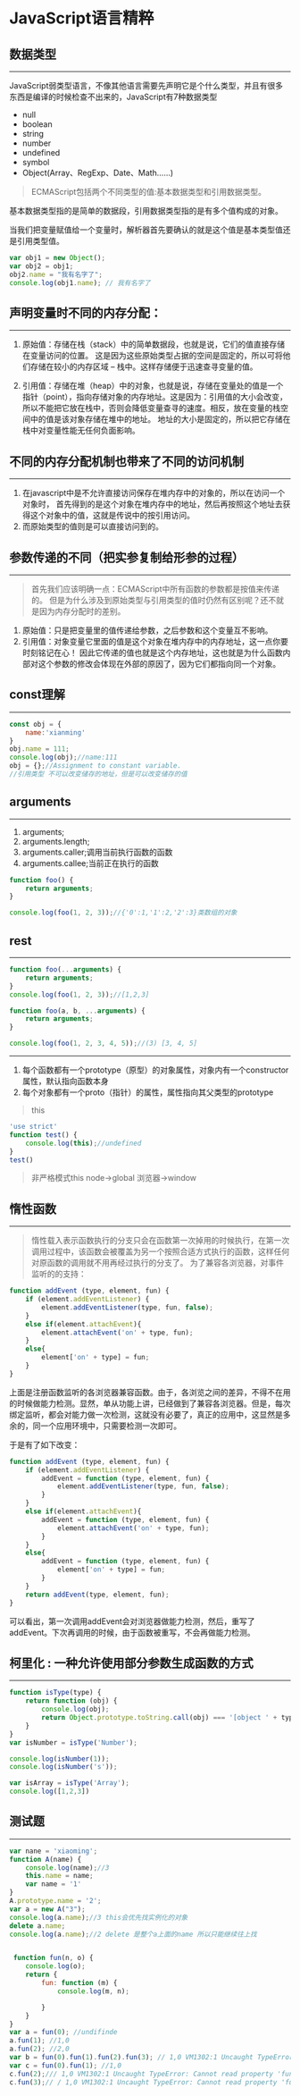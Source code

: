 # JavaScript语言精粹

## 数据类型
---
JavaScript弱类型语言，不像其他语言需要先声明它是个什么类型，并且有很多东西是编译的时候检查不出来的，JavaScript有7种数据类型
* null 
* boolean 
* string 
* number 
* undefined
* symbol 
* Object(Array、RegExp、Date、Math……)

> ECMAScript包括两个不同类型的值:基本数据类型和引用数据类型。

基本数据类型指的是简单的数据段，引用数据类型指的是有多个值构成的对象。

当我们把变量赋值给一个变量时，解析器首先要确认的就是这个值是基本类型值还是引用类型值。

``` js
var obj1 = new Object();
var obj2 = obj1;
obj2.name = "我有名字了";
console.log(obj1.name); // 我有名字了
```
## 声明变量时不同的内存分配：
---
1. 原始值：存储在栈（stack）中的简单数据段，也就是说，它们的值直接存储在变量访问的位置。
这是因为这些原始类型占据的空间是固定的，所以可将他们存储在较小的内存区域 – 栈中。这样存储便于迅速查寻变量的值。

2. 引用值：存储在堆（heap）中的对象，也就是说，存储在变量处的值是一个指针（point），指向存储对象的内存地址。这是因为：引用值的大小会改变，所以不能把它放在栈中，否则会降低变量查寻的速度。相反，放在变量的栈空间中的值是该对象存储在堆中的地址。
地址的大小是固定的，所以把它存储在栈中对变量性能无任何负面影响。

## 不同的内存分配机制也带来了不同的访问机制
---
1. 在javascript中是不允许直接访问保存在堆内存中的对象的，所以在访问一个对象时，
首先得到的是这个对象在堆内存中的地址，然后再按照这个地址去获得这个对象中的值，这就是传说中的按引用访问。
2. 而原始类型的值则是可以直接访问到的。

## 参数传递的不同（把实参复制给形参的过程）
---
>首先我们应该明确一点：ECMAScript中所有函数的参数都是按值来传递的。
但是为什么涉及到原始类型与引用类型的值时仍然有区别呢？还不就是因为内存分配时的差别。 　
1. 原始值：只是把变量里的值传递给参数，之后参数和这个变量互不影响。
2. 引用值：对象变量它里面的值是这个对象在堆内存中的内存地址，这一点你要时刻铭记在心！
因此它传递的值也就是这个内存地址，这也就是为什么函数内部对这个参数的修改会体现在外部的原因了，因为它们都指向同一个对象。

## const理解 
---
```js
const obj = {
    name:'xianming'
}
obj.name = 111;
console.log(obj);//name:111
obj = {};//Assignment to constant variable.
//引用类型 不可以改变储存的地址，但是可以改变储存的值
```

## arguments
---
1. arguments;
2. arguments.length;
3. arguments.caller;调用当前执行函数的函数
4. arguments.callee;当前正在执行的函数
```js
function foo() {
    return arguments;
}

console.log(foo(1, 2, 3));//{'0':1,'1':2,'2':3}类数组的对象

```
## rest
---
```js
function foo(...arguments) {
    return arguments;
}
console.log(foo(1, 2, 3));//[1,2,3]

function foo(a, b, ...arguments) {
    return arguments;
}

console.log(foo(1, 2, 3, 4, 5));//(3) [3, 4, 5]

```
---
1. 每个函数都有一个prototype（原型）的对象属性，对象内有一个constructor属性，默认指向函数本身
2. 每个对象都有一个proto（指针）的属性，属性指向其父类型的prototype

> this
```js 
'use strict'
function test() {
    console.log(this);//undefined
}
test() 
```
> 非严格模式this node->global 浏览器->window
## 惰性函数
---
> 惰性载入表示函数执行的分支只会在函数第一次掉用的时候执行，在第一次调用过程中，该函数会被覆盖为另一个按照合适方式执行的函数，这样任何对原函数的调用就不用再经过执行的分支了。
为了兼容各浏览器，对事件监听的的支持：

```js
function addEvent (type, element, fun) {
    if (element.addEventListener) {
        element.addEventListener(type, fun, false);
    }
    else if(element.attachEvent){
        element.attachEvent('on' + type, fun);
    }
    else{
        element['on' + type] = fun;
    }
}
```
上面是注册函数监听的各浏览器兼容函数。由于，各浏览之间的差异，不得不在用的时候做能力检测。显然，单从功能上讲，已经做到了兼容各浏览器。但是，每次绑定监听，都会对能力做一次检测，这就没有必要了，真正的应用中，这显然是多余的，同一个应用环境中，只需要检测一次即可。

于是有了如下改变：
``` js
function addEvent (type, element, fun) {
    if (element.addEventListener) {
        addEvent = function (type, element, fun) {
            element.addEventListener(type, fun, false);
        }
    }
    else if(element.attachEvent){
        addEvent = function (type, element, fun) {
            element.attachEvent('on' + type, fun);
        }
    }
    else{
        addEvent = function (type, element, fun) {
            element['on' + type] = fun;
        }
    }
    return addEvent(type, element, fun);
}

```
可以看出，第一次调用addEvent会对浏览器做能力检测，然后，重写了addEvent。下次再调用的时候，由于函数被重写，不会再做能力检测。

## 柯里化 : 一种允许使用部分参数生成函数的方式
---
```js
function isType(type) {
    return function (obj) {
        console.log(obj);
        return Object.prototype.toString.call(obj) === '[object ' + type + ']'
    }
}
var isNumber = isType('Number');

console.log(isNumber(1));
console.log(isNumber('s'));

var isArray = isType('Array');
console.log([1,2,3])

```
## 测试题
---
```js
var nane = 'xiaoming';
function A(name) {
    console.log(name);//3 
    this.name = name;
    var name = '1'
}
A.prototype.name = '2';
var a = new A("3");
console.log(a.name);//3 this会优先找实例化的对象
delete a.name;
console.log(a.name);//2 delete 是整个a上面的name 所以只能继续往上找


 function fun(n, o) {
    console.log(o);
    return {
        fun: function (m) {
            console.log(m, n);

        }
    }
}
var a = fun(0); //undifinde
a.fun(1); //1,0
a.fun(2); //2,0
var b = fun(0).fun(1).fun(2).fun(3); // 1,0 VM1302:1 Uncaught TypeError: Cannot read property 'fun' of undefined
var c = fun(0).fun(1); //1,0
c.fun(2);/// 1,0 VM1302:1 Uncaught TypeError: Cannot read property 'fun' of undefined
c.fun(3);// / 1,0 VM1302:1 Uncaught TypeError: Cannot read property 'fun' of undefined

```
